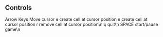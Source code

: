 ## Controls

Arrow Keys      Move cursor 
e               create cell at cursor position
e               create cell at cursor position
r               remove cell at cursor position\n
q               quit\n
SPACE           start/pause game\n
